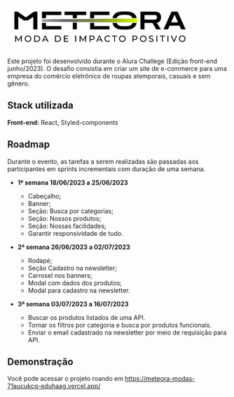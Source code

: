
![Logo](https://raw.githubusercontent.com/eduhaag/meteora-modas/master/src/assets/site/logo2.png)


Este projeto foi desenvolvido durante o Alura Challege (Edição front-end junho/2023). O desafio consistia em criar um site de e-commerce para uma empresa do comércio eletrônico de roupas atemporais, casuais e sem gênero.




## Stack utilizada

**Front-end:** React, Styled-components



## Roadmap
Durante o evento, as tarefas a serem realizadas são passadas aos participantes em sprints incrementais com duração de uma semana.

- **1ª semana 18/06/2023 a 25/06/2023**
    - Cabeçalho;
    - Banner;
    - Seção: Busca por categorias;
    - Seção: Nossos produtos;
    - Seção: Nossas facilidades;
    - Garantir responsividade de tudo.

- **2ª semana 26/06/2023 a 02/07/2023**
    - Rodapé;
    - Seção Cadastro na newsletter;
    - Carrosel nos banners;
    - Modal com dados dos produtos;
    - Modal para cadastro na newsletter.

- **3ª semana 03/07/2023 a 16/07/2023**
    - Buscar os produtos listados de uma API.
    - Tornar os filtros por categoria e busca por produtos funcionais.
    - Enviar o email cadastrado na newsletter por meio de requisição para API.


## Demonstração

Você pode acessar o projeto roando em <https://meteora-modas-71aucukcq-eduhaag.vercel.app/>
